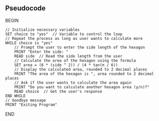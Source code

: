 ## Pseudocode

BEGIN

    // Initialize necessary variables
    SET choice to "yes"  // Variable to control the loop
    // Repeat the process as long as user wants to calculate more
    WHILE choice is "yes"
        // Prompt the user to enter the side length of the hexagon
        PRINT "Enter the side: "
        READ side  // Read the side length from the user
        // Calculate the area of the hexagon using the formula
        SET area = (6 * (side ^ 2)) / (4 * tan(π / 6))
        // Display the calculated area, rounded to 2 decimal places
        PRINT "The area of the hexagon is ", area rounded to 2 decimal places
        // Ask if the user wants to calculate the area again
        PRINT "Do you want to calculate another hexagon area (y/n)?"
        READ choice  // Get the user's response
    END WHILE
    // Goodbye message
    PRINT "Exiting Program"

END

